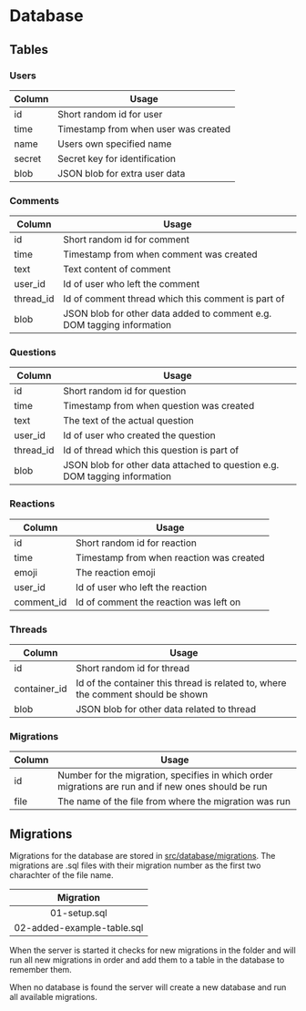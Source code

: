 # Database

## Tables

### Users
| Column | Usage |
| --- | --- |
| id | Short random id for user |
| time | Timestamp from when user was created |
| name | Users own specified name |
| secret | Secret key for identification |
| blob | JSON blob for extra user data |

### Comments
| Column | Usage |
| --- | --- |
| id | Short random id for comment |
| time | Timestamp from when comment was created |
| text | Text content of comment |
| user_id | Id of user who left the comment |
| thread_id | Id of comment thread which this comment is part of |
| blob | JSON blob for other data added to comment e.g. DOM tagging information |

### Questions
| Column | Usage |
| --- | --- |
| id | Short random id for question |
| time | Timestamp from when question was created |
| text | The text of the actual question |
| user_id | Id of user who created the question |
| thread_id | Id of thread which this question is part of |
| blob | JSON blob for other data attached to question e.g. DOM tagging information |

### Reactions
| Column | Usage |
| --- | --- |
| id | Short random id for reaction |
| time | Timestamp from when reaction was created |
| emoji | The reaction emoji |
| user_id | Id of user who left the reaction |
| comment_id | Id of comment the reaction was left on |

### Threads
| Column | Usage |
| --- | --- |
| id | Short random id for thread |
| container_id | Id of the container this thread is related to, where the comment should be shown |
| blob | JSON blob for other data related to thread |

### Migrations
| Column | Usage |
| --- | --- |
| id | Number for the migration, specifies in which order migrations are run and if new ones should be run |
| file | The name of the file from where the migration was run |




## Migrations

Migrations for the database are stored in [src/database/migrations](../server/src/database/migrations).
The migrations are .sql files with their migration number as the first two charachter of the file name.

| Migration |
| :---: |
| 01-setup.sql |
| 02-added-example-table.sql |

When the server is started it checks for new migrations in the folder and will run all new migrations in order and add them to a table in the database to remember them.

When no database is found the server will create a new database and run all available migrations.
